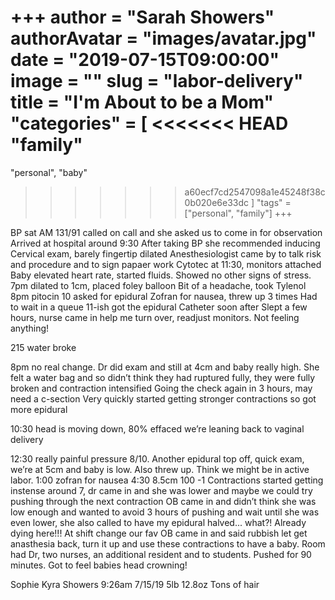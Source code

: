+++
author = "Sarah Showers"
authorAvatar = "images/avatar.jpg"
date = "2019-07-15T09:00:00"
image = ""
slug = "labor-delivery"
title = "I'm About to be a Mom"
"categories" = [
<<<<<<< HEAD
  "family"
=======
  "personal", "baby"
>>>>>>> a60ecf7cd2547098a1e45248f38c0b020e6e33dc
]
"tags" = ["personal", "family"]
+++

BP sat AM 131/91 called on call and she asked us to come in for observation 
Arrived at hospital around 9:30
After taking BP she recommended inducing
Cervical exam, barely fingertip dilated
Anesthesiologist came by to talk risk and procedure and to sign papaer work
Cytotec at 11:30, monitors attached 
Baby elevated heart rate, started fluids. Showed no other signs of stress.
7pm dilated to 1cm, placed foley balloon
Bit of a headache, took Tylenol
8pm pitocin
10 asked for epidural
Zofran for nausea, threw up 3 times
Had to wait in a queue
11-ish got the epidural
Catheter soon after
Slept a few hours, nurse came in help me turn over, readjust monitors. Not feeling anything!

215 water broke

8pm no real change. Dr did exam and still at 4cm and baby really high. She felt a water bag and so didn’t think they had ruptured fully, they were fully broken and contraction intensified 
Going the check again in 3 hours, may need a c-section
Very quickly started getting stronger contractions so got more epidural

10:30 head is moving down, 80% effaced we’re leaning back to vaginal delivery

12:30 really painful pressure 8/10. Another epidural top off, quick exam, we’re at 5cm and baby is low. Also threw up. Think we might be in active labor.
1:00 zofran for nausea
4:30 8.5cm 100 -1 
Contractions started getting instense around 7, dr came in and she was lower and maybe we could try pushing through the next contraction
OB came in and didn’t think she was low enough and wanted to avoid 3 hours of pushing and wait until she was even lower, she also called to have my epidural halved... what?! Already dying here!!!
At shift change our fav OB came in and said rubbish let get anasthesia back, turn it up and use these contractions to have a baby. Room had Dr, two nurses, an additional resident and to students. Pushed for 90 minutes. Got to feel babies head crowning!

Sophie Kyra Showers
9:26am 7/15/19
5lb 12.8oz
Tons of hair


